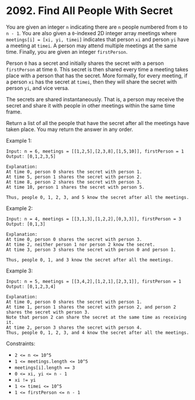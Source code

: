 # 2092. Find All People With Secret

You are given an integer `n` indicating there are `n` people numbered from `0` to `n - 1`. You are also given a `0`-indexed 2D integer array meetings where `meetings[i] = [xi, yi, timei]` indicates that person `xi` and person `yi` have a meeting at `timei`. A person may attend multiple meetings at the same time. Finally, you are given an integer `firstPerson`.

Person `0` has a secret and initially shares the secret with a person `firstPerson` at time `0`. This secret is then shared every time a meeting takes place with a person that has the secret. More formally, for every meeting, if a person `xi` has the secret at `timei`, then they will share the secret with person `yi`, and vice versa.

The secrets are shared instantaneously. That is, a person may receive the secret and share it with people in other meetings within the same time frame.

Return a list of all the people that have the secret after all the meetings have taken place. You may return the answer in any order.


Example 1:

    Input: n = 6, meetings = [[1,2,5],[2,3,8],[1,5,10]], firstPerson = 1
    Output: [0,1,2,3,5]

    Explanation:
    At time 0, person 0 shares the secret with person 1.
    At time 5, person 1 shares the secret with person 2.
    At time 8, person 2 shares the secret with person 3.
    At time 10, person 1 shares the secret with person 5.

    Thus, people 0, 1, 2, 3, and 5 know the secret after all the meetings.

Example 2:

    Input: n = 4, meetings = [[3,1,3],[1,2,2],[0,3,3]], firstPerson = 3
    Output: [0,1,3]

    Explanation:
    At time 0, person 0 shares the secret with person 3.
    At time 2, neither person 1 nor person 2 know the secret.
    At time 3, person 3 shares the secret with person 0 and person 1.

    Thus, people 0, 1, and 3 know the secret after all the meetings.

Example 3:

    Input: n = 5, meetings = [[3,4,2],[1,2,1],[2,3,1]], firstPerson = 1
    Output: [0,1,2,3,4]

    Explanation:
    At time 0, person 0 shares the secret with person 1.
    At time 1, person 1 shares the secret with person 2, and person 2 shares the secret with person 3.
    Note that person 2 can share the secret at the same time as receiving it.
    At time 2, person 3 shares the secret with person 4.
    Thus, people 0, 1, 2, 3, and 4 know the secret after all the meetings.

Constraints:

- `2 <= n <= 10^5`
- `1 <= meetings.length <= 10^5`
- `meetings[i].length == 3`
- `0 <= xi, yi <= n - 1`
- `xi != yi`
- `1 <= timei <= 10^5`
- `1 <= firstPerson <= n - 1`

